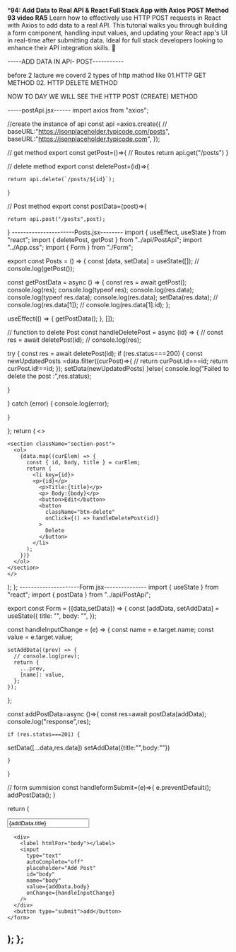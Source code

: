*****94: Add Data to Real API & React Full Stack App with Axios POST Method 93 video RA5****
Learn how to effectively use HTTP POST requests in React with Axios to add data to a real API. This tutorial walks you through building a form component, handling input values, and updating your React app's UI in real-time after submitting data. Ideal for full stack developers looking to enhance their API integration skills. 💸 

-----ADD DATA IN API- POST-----------

before 2 lacture we coverd 2 types of http mathod 
like 01.HTTP GET METHOD
02. HTTP DELETE METHOD

NOW TO DAY WE WILL SEE THE HTTP POST (CREATE) METHOD


-----postApi.jsx------
import axios from  "axios";

//create the instance of api
const api =axios.create({
    // baseURL:"https://jsonplaceholder.typicode.com/posts",
    baseURL:"https://jsonplaceholder.typicode.com",
});

// get method
export const getPost=()=>{
    // Routes 
    return api.get("/posts")
}

// delete method
export const deletePost=(id)=>{
   
    return api.delete(`/posts/${id}`);
}


// Post method
export const postData=(post)=>{
   
    return api.post("/posts",post);
}
----------------------Posts.jsx--------
import { useEffect, useState } from "react";
import { deletePost, getPost } from "../api/PostApi";
import "../App.css";
import { Form } from "./Form";

export const Posts = () => {
  const [data, setData] = useState([]);
  // console.log(getPost());

  const getPostData = async () => {
    const res = await getPost();
    console.log(res);
    console.log(typeof res);
    console.log(res.data);
    console.log(typeof res.data);
    console.log(res.data);
    setData(res.data);
    // console.log(res.data[1]);
    // console.log(res.data[1].id);
  };

  useEffect(() => {
    getPostData();
  }, []);

  //  function to delete Post
  const handleDeletePost = async (id) => {
    // const res = await deletePost(id);
    // console.log(res);


  try {
    const res = await deletePost(id);
if (res.status===200) {
    const newUpdatedPosts =data.filter((curPost)=>{
        // return curPost.id===id;
        return curPost.id!==id;
    });
    setData(newUpdatedPosts)
}else{
  console.log("Failed to delete the post :",res.status);
  
}

  } catch (error) {
    console.log(error);
    
  }



  };
  return (
    <>
   <section className="section-form">
    <Form data={data} setData={setData}/>
   </section>

    <section className="section-post">
      <ol>
        {data.map((curElem) => {
          const { id, body, title } = curElem;
          return (
            <li key={id}>
            <p>{id}</p>
              <p>Title:{title}</p>
              <p> Body:{body}</p>
              <button>Edit</button>
              <button
                className="btn-delete"
                onClick={() => handleDeletePost(id)}
              >
                Delete
              </button>
            </li>
          );
        })}
      </ol>
    </section>
    </>
  );
};
---------------------Form.jsx---------------
import { useState } from "react";
import { postData } from "../api/PostApi";

export const Form = ({data,setData}) => {
  const [addData, setAddData] = useState({
    title: "",
    body: "",
  });

  const handleInputChange = (e) => {
    const name = e.target.name;
    const value = e.target.value;

    setAddData((prev) => {
      // console.log(prev);
      return {
        ...prev,
        [name]: value,
      };
    });
  };


  const addPostData=async ()=>{
    const res=await postData(addData);
   console.log("response",res);
   

    if (res.status===201) {
  setData([...data,res.data])
  setAddData({title:"",body:""})
        
    }
  }
  

// form summision
const handleformSubmit=(e)=>{
e.preventDefault();
addPostData();
}

  return (
    <form onSubmit={handleformSubmit}>
      <div>
        <label htmlFor="title"></label>
        <input
          type="text"
          autoComplete="off"
          id="title"
          name="title"
          placeholder="Add Title"
          value={addData.title}
          onChange={handleInputChange}
        />
      </div>

      <div>
        <label htmlFor="body"></label>
        <input
          type="text"
          autoComplete="off"
          placeholder="Add Post"
          id="body"
          name="body"
          value={addData.body}
          onChange={handleInputChange}
        />
      </div>
      <button type="submit">add</button>
    </form>
  );
};
----------------------------------